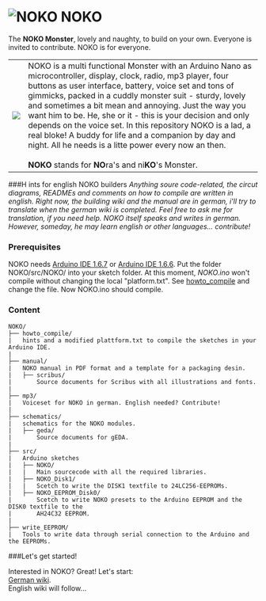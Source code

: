 # ![NOKO](http://www.nikolairadke.de/NOKO/noko_klein.png) NOKO

The **NOKO Monster**, lovely and naughty, to build on your own. Everyone is invited to contribute. NOKO is for everyone. 

<table border="0">
  <tr>
    <td><img src="http://www.nikolairadke.de/NOKO/noko_nr2.png" /></td>
    <td>
    NOKO is a multi functional Monster with an Arduino Nano as microcontroller, display, clock, radio, mp3 player,           four buttons as user interface, battery, voice set and  tons of gimmicks, packed in a cuddly monster suit - sturdy,
    lovely and sometimes a bit mean and annoying. Just the way you want him to be. He, she or it - this is your decision     and only depends on the voice set. In this repository NOKO is a lad, a real bloke! A buddy for life and a companion      by day and night. All he needs is a litte power every now an then.<br />
    <br>
    <b>NOKO</b> stands for <b>NO</b>ra's and ni<b>KO</b>'s Monster.
    </td> 
  </tr>
</table>

###H ints for english NOKO builders
*Anything soure code-related, the circut diagrams, READMEs and comments on how to compile are written in english. Right now, the building wiki and the manual are in german, i'll try to translate when the german wiki is completed. Feel free to ask me for translation, if you need help. NOKO itself speaks and writes in german. However, someday, he may learn english or other languages... contribute!*

### Prerequisites
NOKO needs [Arduino IDE 1.6.7](https://www.arduino.cc/en/Main/Software) or [Arduino IDE 1.6.6](https://www.arduino.cc/en/Main/OldSoftwareReleases#previous). Put the folder NOKO/src/NOKO/ into your sketch folder. At this moment, *NOKO.ino* won't compile without changing the local "platform.txt". See [howto_compile](https://github.com/NikolaiRadke/NOKO/tree/master/howto_compile) and change the file. Now NOKO.ino should compile.

### Content

```
NOKO/
├── howto_compile/
|   hints and a modified plattform.txt to compile the sketches in your Arduino IDE.
|
├── manual/
|   NOKO manual in PDF format and a template for a packaging desin.
|   ├── scribus/
|       Source documents for Scribus with all illustrations and fonts.
|
├── mp3/
|   Voiceset for NOKO in german. English needed? Contribute!
|          
├── schematics/
|   schematics for the NOKO modules.
|   ├── geda/
|       Source documents for gEDA.
|
├── src/
|   Arduino sketches
|   ├── NOKO/
|   |   Main sourcecode with all the required libraries.
|   ├── NOKO_Disk1/
|   |   Scetch to write the DISK1 textfile to 24LC256-EEPROMs.
|   ├── NOKO_EEPROM_Disk0/
|       Scetch to write NOKO presets to the Arduino EEPROM and the DISK0 textfile to the
|       AH24C32 EEPROM.
|
├── write_EEPROM/
|   Tools to write data through serial connection to the Arduino and the EEPROMs. 
```
###Let's get started!

Interested in NOKO? Great! Let's start:  
[German wiki](https://github.com/NikolaiRadke/NOKO/wiki).  
English wiki will follow...
